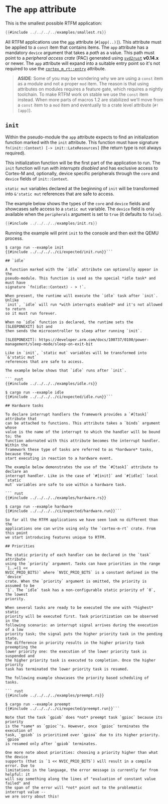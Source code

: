 # The `app` attribute

This is the smallest possible RTFM application:

``` rust
{{#include ../../../../examples/smallest.rs}}
```

All RTFM applications use the [`app`] attribute (`#[app(..)]`). This attribute
must be applied to a `const` item that contains items. The `app` attribute has
a mandatory `device` argument that takes a *path* as a value. This path must
point to a *peripheral access crate* (PAC) generated using [`svd2rust`]
**v0.14.x** or newer. The `app` attribute will expand into a suitable entry
point so it's not required to use the [`cortex_m_rt::entry`] attribute.

[`app`]: ../../../api/cortex_m_rtfm_macros/attr.app.html
[`svd2rust`]: https://crates.io/crates/svd2rust
[`cortex_m_rt::entry`]: ../../../api/cortex_m_rt_macros/attr.entry.html

> **ASIDE**: Some of you may be wondering why we are using a `const` item as a
> module and not a proper `mod` item. The reason is that using attributes on
> modules requires a feature gate, which requires a nightly toolchain. To make
> RTFM work on stable we use the `const` item instead. When more parts of macros
> 1.2 are stabilized we'll move from a `const` item to a `mod` item and
> eventually to a crate level attribute (`#![app]`).

## `init`

Within the pseudo-module the `app` attribute expects to find an initialization
function marked with the `init` attribute. This function must have signature
`fn(init::Context) [-> init::LateResources]` (the return type is not always
required).

This initialization function will be the first part of the application to run.
The `init` function will run *with interrupts disabled* and has exclusive access
to Cortex-M and, optionally, device specific peripherals through the `core` and
`device` fields of `init::Context`.

`static mut` variables declared at the beginning of `init` will be transformed
into `&'static mut` references that are safe to access.

[`rtfm::Peripherals`]: ../../api/rtfm/struct.Peripherals.html

The example below shows the types of the `core` and `device` fields and
showcases safe access to a `static mut` variable. The `device` field is only
available when the `peripherals` argument is set to `true` (it defaults to
`false`).

``` rust
{{#include ../../../../examples/init.rs}}
```

Running the example will print `init` to the console and then exit the QEMU
process.

```  console
$ cargo run --example init
{{#include ../../../../ci/expected/init.run}}```

## `idle`

A function marked with the `idle` attribute can optionally appear in the
pseudo-module. This function is used as the special *idle task* and must have
signature `fn(idle::Context) - > !`.

When present, the runtime will execute the `idle` task after `init`. Unlike
`init`, `idle` will run *with interrupts enabled* and it's not allowed to return
so it must run forever.

When no `idle` function is declared, the runtime sets the [SLEEPONEXIT] bit and
then sends the microcontroller to sleep after running `init`.

[SLEEPONEXIT]: https://developer.arm.com/docs/100737/0100/power-management/sleep-mode/sleep-on-exit-bit

Like in `init`, `static mut` variables will be transformed into `&'static mut`
references that are safe to access.

The example below shows that `idle` runs after `init`.

``` rust
{{#include ../../../../examples/idle.rs}}
```

``` console
$ cargo run --example idle
{{#include ../../../../ci/expected/idle.run}}```

## Hardware tasks

To declare interrupt handlers the framework provides a `#[task]` attribute that
can be attached to functions. This attribute takes a `binds` argument whose
value is the name of the interrupt to which the handler will be bound to; the
function adornated with this attribute becomes the interrupt handler. Within the
framework these type of tasks are referred to as *hardware* tasks, because they
start executing in reaction to a hardware event.

The example below demonstrates the use of the `#[task]` attribute to declare an
interrupt handler. Like in the case of `#[init]` and `#[idle]` local `static
mut` variables are safe to use within a hardware task.

``` rust
{{#include ../../../../examples/hardware.rs}}
```

``` console
$ cargo run --example hardware
{{#include ../../../../ci/expected/hardware.run}}```

So far all the RTFM applications we have seen look no different than the
applications one can write using only the `cortex-m-rt` crate. From this point
we start introducing features unique to RTFM.

## Priorities

The static priority of each handler can be declared in the `task` attribute
using the `priority` argument. Tasks can have priorities in the range `1..=(1 <<
NVIC_PRIO_BITS)` where `NVIC_PRIO_BITS` is a constant defined in the `device`
crate. When the `priority` argument is omitted, the priority is assumed to be
`1`. The `idle` task has a non-configurable static priority of `0`, the lowest
priority.

When several tasks are ready to be executed the one with *highest* static
priority will be executed first. Task prioritization can be observed in the
following scenario: an interrupt signal arrives during the execution of a low
priority task; the signal puts the higher priority task in the pending state.
The difference in priority results in the higher priority task preempting the
lower priority one: the execution of the lower priority task is suspended and
the higher priority task is executed to completion. Once the higher priority
task has terminated the lower priority task is resumed.

The following example showcases the priority based scheduling of tasks.

``` rust
{{#include ../../../../examples/preempt.rs}}
```

``` console
$ cargo run --example preempt
{{#include ../../../../ci/expected/preempt.run}}```

Note that the task `gpiob` does *not* preempt task `gpioc` because its priority
is the *same* as `gpioc`'s. However, once `gpioc` terminates the execution of
task, `gpiob` is prioritized over `gpioa` due to its higher priority. `gpioa`
is resumed only after `gpiob` terminates.

One more note about priorities: choosing a priority higher than what the device
supports (that is `1 << NVIC_PRIO_BITS`) will result in a compile error. Due to
limitations in the language, the error message is currently far from helpful: it
will say something along the lines of "evaluation of constant value failed" and
the span of the error will *not* point out to the problematic interrupt value --
we are sorry about this!
